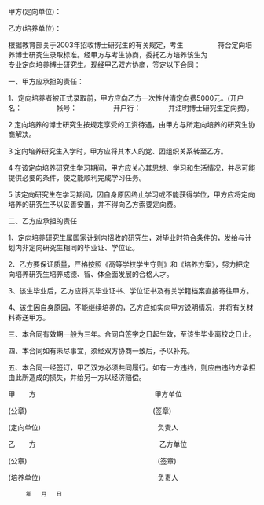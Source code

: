 
 


甲方(定向单位)：


乙方(培养单位)：


根据教育部关于2003年招收博士研究生的有关规定，考生　　　　　符合定向培养博士研究生录取标准。经甲方与考生协商，委托乙方培养该生为　　　　　　　　　　　专业定向培养博士研究生。现经甲乙双方协商，签定以下合同：


一、甲方应承担的责任：


1、定向培养者被正式录取前，甲方应向乙方一次性付清定向费5000元。(开户名：　　　　　帐号：　　　　　 开户行：　　　　并注明博士研究生定向费)。


2 定向培养的博士研究生按规定享受的工资待遇，由甲方与所定向培养的研究生协商解决。


3 定向培养研究生入学时，甲方应将其本人的党、团组织关系转至乙方。


4 在该定向培养研究生学习期间，甲方应关心其思想、学习和生活情况，并尽可能提供必要的条件，使之能顺利完成学习任务。


5 该定向研究生在学习期间，因自身原因终止学习或不能获得学位，甲方应将定向培养的研究生予以妥善安置，并不得向乙方索要定向费。


二、乙方应承担的责任


1、定向培养研究生属国家计划内招收的研究生，对毕业时符合条件的，发给与计划内非定向研究生相同的毕业证、学位证。


2、乙方要保证质量，严格按照《高等学校学生守则》和《培养方案》，努力把定向培养研究生培养成德、智、体全面发展的合格人才。


3、该生毕业后，乙方应将其毕业证书、学位证书及有关学籍档案直接寄往甲方。


4、该生因自身原因，不能继续培养的，乙方应如实向甲方说明情况，并将有关材料寄送甲方。


三、本合同有效期一般为三年。合同自签字之日起生效，至该生毕业离校之日止。


四、本合同如有未尽事宜，须经双方协商一致后，予以补充。


五、本合同一经签订，甲乙双方必须共同履行。如有一方违约，则应由违约方承担由此所造成的损失，并给另一方以经济赔偿。


甲　　方　　　　　　　　　　　　　　　　　  甲方单位


(公章)　　　　　　　　　　　　　　　　　　  (签章)


(定向单位)　　　　　　　　　　　　　　　　　负责人


乙　　方　　　　　　　　　　　　　　　　　　乙方单位


(公章)　　　　　　　　　　　　　　　　　　　(签章)


(培养单位)　　　　　　　　　　　　　　　　　负责人


         年　 月　 日




 


 

 
 
 
 
 
  


  
 

  


  


  
 
 
 
 

